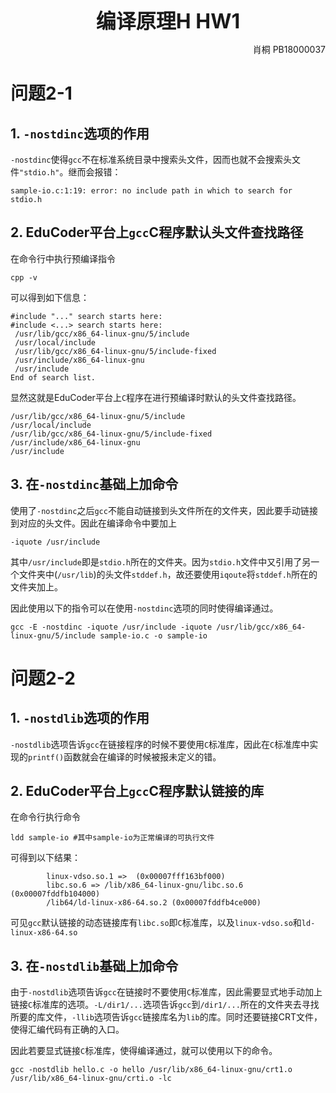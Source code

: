 <center><b><font size = 6>编译原理H HW1</font></b></center>
<p align = 'right'>肖桐 PB18000037</p>

# 问题2-1

## 1. `-nostdinc`选项的作用

`-nostdinc`使得`gcc`不在标准系统目录中搜索头文件，因而也就不会搜索头文件`"stdio.h"`。继而会报错：

`sample-io.c:1:19: error: no include path in which to search for stdio.h`



## 2. EduCoder平台上`gcc`C程序默认头文件查找路径

在命令行中执行预编译指令

```shell
cpp -v
```

可以得到如下信息：

```shell
#include "..." search starts here:
#include <...> search starts here:
 /usr/lib/gcc/x86_64-linux-gnu/5/include
 /usr/local/include
 /usr/lib/gcc/x86_64-linux-gnu/5/include-fixed
 /usr/include/x86_64-linux-gnu
 /usr/include
End of search list.
```

显然这就是EduCoder平台上`C`程序在进行预编译时默认的头文件查找路径。

```shell
/usr/lib/gcc/x86_64-linux-gnu/5/include
/usr/local/include
/usr/lib/gcc/x86_64-linux-gnu/5/include-fixed
/usr/include/x86_64-linux-gnu
/usr/include
```



## 3. 在`-nostdinc`基础上加命令

使用了`-nostdinc`之后`gcc`不能自动链接到头文件所在的文件夹，因此要手动链接到对应的头文件。因此在编译命令中要加上

```shell
-iquote /usr/include
```

其中`/usr/include`即是`stdio.h`所在的文件夹。因为`stdio.h`文件中又引用了另一个文件夹中(`/usr/lib`)的头文件`stddef.h`，故还要使用`iqoute`将`stddef.h`所在的文件夹加上。

因此使用以下的指令可以在使用`-nostdinc`选项的同时使得编译通过。

```shell
gcc -E -nostdinc -iquote /usr/include -iquote /usr/lib/gcc/x86_64-linux-gnu/5/include sample-io.c -o sample-io
```

# 问题2-2

## 1. `-nostdlib`选项的作用

`-nostdlib`选项告诉`gcc`在链接程序的时候不要使用`C`标准库，因此在`C`标准库中实现的`printf()`函数就会在编译的时候被报未定义的错。

## 2. EduCoder平台上`gcc`C程序默认链接的库

在命令行执行命令

```shell
ldd sample-io #其中sample-io为正常编译的可执行文件
```

可得到以下结果：

```shell
        linux-vdso.so.1 =>  (0x00007fff163bf000)
        libc.so.6 => /lib/x86_64-linux-gnu/libc.so.6 (0x00007fddfb104000)
        /lib64/ld-linux-x86-64.so.2 (0x00007fddfb4ce000)
```

可见`gcc`默认链接的动态链接库有`libc.so`即`C`标准库，以及`linux-vdso.so`和`ld-linux-x86-64.so`

## 3. 在`-nostdlib`基础上加命令

由于`-nostdlib`选项告诉`gcc`在链接时不要使用`C`标准库，因此需要显式地手动加上链接`C`标准库的选项。`-L/dir1/...`选项告诉`gcc`到`/dir1/...`所在的文件夹去寻找所要的库文件，`-llib`选项告诉`gcc`链接库名为`lib`的库。同时还要链接CRT文件，使得汇编代码有正确的入口。

因此若要显式链接`C`标准库，使得编译通过，就可以使用以下的命令。

```shell
gcc -nostdlib hello.c -o hello /usr/lib/x86_64-linux-gnu/crt1.o /usr/lib/x86_64-linux-gnu/crti.o -lc
```



